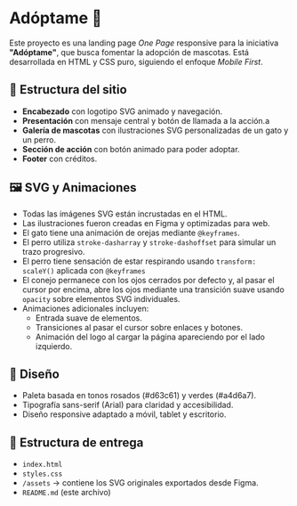 # Adóptame 🐾

Este proyecto es una landing page *One Page* responsive para la iniciativa **"Adóptame"**, que busca fomentar la adopción de mascotas. Está desarrollada en HTML y CSS puro, siguiendo el enfoque *Mobile First*.

## 🧩 Estructura del sitio

- **Encabezado** con logotipo SVG animado y navegación.
- **Presentación** con mensaje central y botón de llamada a la acción.a
- **Galería de mascotas** con ilustraciones SVG personalizadas de un gato y un perro.
- **Sección de acción** con botón animado para poder adoptar.
- **Footer** con créditos.

## 🖼️ SVG y Animaciones

- Todas las imágenes SVG están incrustadas en el HTML.
- Las ilustraciones fueron creadas en Figma y optimizadas para web.
- El gato tiene una animación de orejas mediante `@keyframes`.
- El perro utiliza `stroke-dasharray` y `stroke-dashoffset` para simular un trazo progresivo.
- El perro tiene sensación de estar respirando usando `transform: scaleY()` aplicada con `@keyframes`
- El conejo permanece con los ojos cerrados por defecto y, al pasar el cursor por encima, abre los ojos
  mediante una transición suave usando `opacity` sobre elementos SVG individuales.
- Animaciones adicionales incluyen:
  - Entrada suave de elementos.
  - Transiciones al pasar el cursor sobre enlaces y botones.
  - Animación del logo al cargar la página apareciendo por el lado izquierdo.

## 🎨 Diseño

- Paleta basada en tonos rosados (#d63c61) y verdes (#a4d6a7).
- Tipografía sans-serif (Arial) para claridad y accesibilidad.
- Diseño responsive adaptado a móvil, tablet y escritorio.

## 📂 Estructura de entrega

- `index.html`
- `styles.css`
- `/assets` → contiene los SVG originales exportados desde Figma.
- `README.md` (este archivo)
